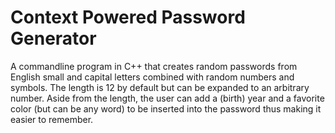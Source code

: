 # Context Powered Password Generator

A commandline program in C++ that creates random passwords from English small and capital letters combined with random numbers and symbols. The length is 12 by default but can be expanded to an arbitrary number. Aside from the length, the user can add a (birth) year and a favorite color (but can be any word) to be inserted into the password thus making it easier to remember. 